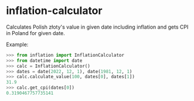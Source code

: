 # inflation-calculator
Calculates Polish złoty's value in given date including inflation and gets CPI in Poland for given date.

Example:
```python
>>> from inflation import InflationCalculator
>>> from datetime import date
>>> calc = InflationCalculator()
>>> dates = date(2022, 12, 1), date(1981, 12, 1)
>>> calc.calculate_value(100, dates[0], dates[1])
31.9
>>> calc.get_cpi(dates[0])
0.3190467757735141
```
